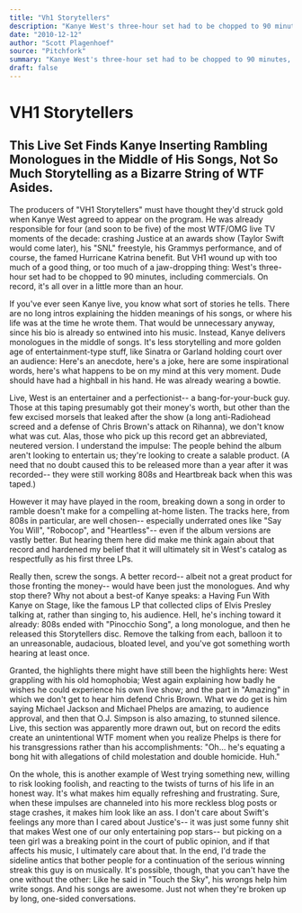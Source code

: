 ```yaml
---
title: "Vh1 Storytellers"
description: "Kanye West's three-hour set had to be chopped to 90 minutes, including commercials. On record, it's all over in a little more than an hour. It's less storytelling and more golden age of entertainment-..."
date: "2010-12-12"
author: "Scott Plagenhoef"
source: "Pitchfork"
summary: "Kanye West's three-hour set had to be chopped to 90 minutes, including commercials. On record, it's all over in a little more than an hour. It's less storytelling and more golden age of entertainment-type stuff."
draft: false
---
```


# VH1 Storytellers

## This Live Set Finds Kanye Inserting Rambling Monologues in the Middle of His Songs, Not So Much Storytelling as a Bizarre String of WTF Asides.

The producers of "VH1 Storytellers" must have thought they'd struck gold when Kanye West agreed to appear on the program. He was already responsible for four (and soon to be five) of the most WTF/OMG live TV moments of the decade: crashing Justice at an awards show (Taylor Swift would come later), his "SNL" freestyle, his Grammys performance, and of course, the famed Hurricane Katrina benefit. But VH1 wound up with too much of a good thing, or too much of a jaw-dropping thing: West's three-hour set had to be chopped to 90 minutes, including commercials. On record, it's all over in a little more than an hour.

If you've ever seen Kanye live, you know what sort of stories he tells. There are no long intros explaining the hidden meanings of his songs, or where his life was at the time he wrote them. That would be unnecessary anyway, since his bio is already so entwined into his music. Instead, Kanye delivers monologues in the middle of songs. It's less storytelling and more golden age of entertainment-type stuff, like Sinatra or Garland holding court over an audience: Here's an anecdote, here's a joke, here are some inspirational words, here's what happens to be on my mind at this very moment. Dude should have had a highball in his hand. He was already wearing a bowtie.

Live, West is an entertainer and a perfectionist-- a bang-for-your-buck guy. Those at this taping presumably got their money's worth, but other than the few excised morsels that leaked after the show (a long anti-Radiohead screed and a defense of Chris Brown's attack on Rihanna), we don't know what was cut. Alas, those who pick up this record get an abbreviated, neutered version. I understand the impulse: The people behind the album aren't looking to entertain us; they're looking to create a salable product. (A need that no doubt caused this to be released more than a year after it was recorded-- they were still working 808s and Heartbreak back when this was taped.)

However it may have played in the room, breaking down a song in order to ramble doesn't make for a compelling at-home listen. The tracks here, from 808s in particular, are well chosen-- especially underrated ones like "Say You Will", "Robocop", and "Heartless"-- even if the album versions are vastly better. But hearing them here did make me think again about that record and hardened my belief that it will ultimately sit in West's catalog as respectfully as his first three LPs.

Really then, screw the songs. A better record-- albeit not a great product for those fronting the money-- would have been just the monologues. And why stop there? Why not about a best-of Kanye speaks: a Having Fun With Kanye on Stage, like the famous LP that collected clips of Elvis Presley talking at, rather than singing to, his audience. Hell, he's inching toward it already: 808s ended with "Pinocchio Song", a long monologue, and then he released this Storytellers disc. Remove the talking from each, balloon it to an unreasonable, audacious, bloated level, and you've got something worth hearing at least once.

Granted, the highlights there might have still been the highlights here: West grappling with his old homophobia; West again explaining how badly he wishes he could experience his own live show; and the part in "Amazing" in which we don't get to hear him defend Chris Brown. What we do get is him saying Michael Jackson and Michael Phelps are amazing, to audience approval, and then that O.J. Simpson is also amazing, to stunned silence. Live, this section was apparently more drawn out, but on record the edits create an unintentional WTF moment when you realize Phelps is there for his transgressions rather than his accomplishments: "Oh... he's equating a bong hit with allegations of child molestation and double homicide. Huh."

On the whole, this is another example of West trying something new, willing to risk looking foolish, and reacting to the twists of turns of his life in an honest way. It's what makes him equally refreshing and frustrating. Sure, when these impulses are channeled into his more reckless blog posts or stage crashes, it makes him look like an ass. I don't care about Swift's feelings any more than I cared about Justice's-- it was just some funny shit that makes West one of our only entertaining pop stars-- but picking on a teen girl was a breaking point in the court of public opinion, and if that affects his music, I ultimately care about that. In the end, I'd trade the sideline antics that bother people for a continuation of the serious winning streak this guy is on musically. It's possible, though, that you can't have the one without the other: Like he said in "Touch the Sky", his wrongs help him write songs. And his songs are awesome. Just not when they're broken up by long, one-sided conversations.
